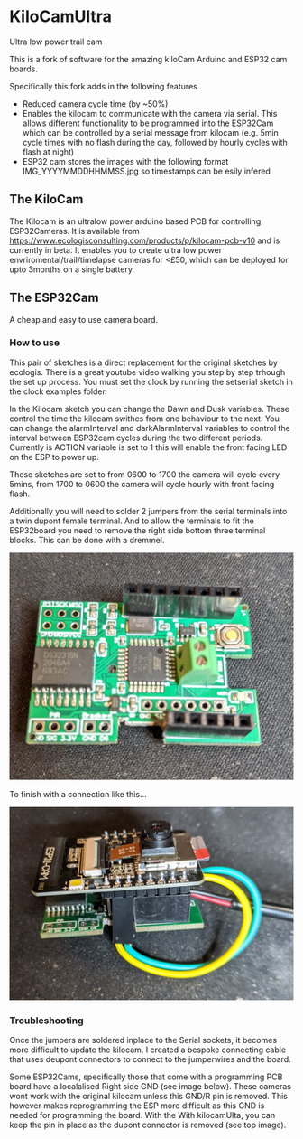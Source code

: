 # KiloCamUltra
Ultra low power trail cam

This is a fork of software for the amazing kiloCam Arduino and ESP32 cam boards.

Specifically this fork adds in the following features.
- Reduced camera cycle time (by ~50%)
- Enables the kilocam to communicate with the camera via serial. This allows different functionality to be programmed into the ESP32Cam which can be controlled by a  serial message from kilocam (e.g. 5min cycle times with no flash during the day, followed by hourly cycles with flash at night)
- ESP32 cam stores the images with the following format IMG_YYYYMMDDHHMMSS.jpg so timestamps can be esily infered

## The KiloCam
The Kilocam is an ultralow power arduino based PCB for controlling ESP32Cameras. It is available from https://www.ecologisconsulting.com/products/p/kilocam-pcb-v10 and is currently in beta. It enables you to create ultra low power envriromental/trail/timelapse cameras for <£50, which can be deployed for upto 3months on a single battery.

## The ESP32Cam
A cheap and easy to use camera board.

### How to use
This pair of sketches is a direct replacement for the original sketches by ecologis. There is a great youtube video walking you step by step trhough the set up process. You must set the clock by running the setserial sketch in the clock examples folder.

In the Kilocam sketch you can change the Dawn and Dusk variables. These control the time the kilocam swithes from one behaviour to the next. You can change the alarmInterval and darkAlarmInterval variables to control the interval between ESP32cam cycles during the two different periods.
Currently is ACTION variable is set to 1 this will enable the front facing LED on the ESP to power up.

These sketches are set to from 0600 to 1700 the camera will cycle every 5mins, from 1700 to 0600 the camera will cycle hourly with front facing flash.

Additionally you will need to solder 2 jumpers from the serial terminals into a twin dupont female terminal. And to allow the terminals to fit the ESP32board you need to remove the right side bottom three terminal blocks. This can be done with a dremmel.

![KilocamPCB](https://github.com/ExtinctionEvent/KiloCamUltra/blob/main/images/kilocamPCB.jpg?raw=true)

To finish with a connection like this...

![Kilocam and ESP32cam with jumpers](https://github.com/ExtinctionEvent/KiloCamUltra/blob/main/images/kilocamwithesp32camandjumpers.jpg?raw=true)

### Troubleshooting

Once the jumpers are soldered inplace to the Serial sockets, it becomes more difficult to update the kilocam. I created a bespoke connecting cable that uses deupont connectors to connect to the jumperwires and the board.

Some ESP32Cams, specifically those that come with a programming PCB board have a localalised Right side GND (see image below). These cameras wont work with the original kilocam unless this GND/R pin is removed. This however makes reprogramming the ESP more difficult as this GND is needed for programming the board. With the With kilocamUlta, you can keep the pin in place as the dupont connector is removed (see top image).





